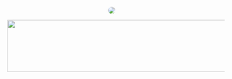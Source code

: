 <p align="center">
  <img 
    src="https://github-readme-stats.vercel.app/api/top-langs/?username=yungxhi&layout=compact&theme=monokai&hide_border=true" 
    style="margin-right: 20px; border-radius: 30px;" 
  />
</p>


<a href="https://github.com/devxb/gitanimals">
  <img src="https://render.gitanimals.org/lines/{yungxhi}?pet-id=1" width="1000" height="120"/>
</a>
